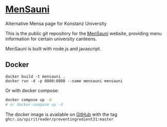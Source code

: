 # [MenSauni](https://mensauni.de)

Alternative Mensa page for Konstanz University

This is the public git repository for the [MenSauni](https://mensauni.de) website, providing menu information for certain university canteens.

MenSauni is built with node.js and javascript.

## Docker

```
docker build -t mensauni .
docker run -d -p 8080:8080 --name mensauni mensauni
```

Or with docker compose:

```bash
docker compose up -d
# or docker-compose up -d
```

The docker image is available on [GitHub](https://github.com/Spiritreader/preventIngredient31/pkgs/container/preventingredient31) with the tag `ghcr.io/spiritreader/preventingredient31:master`
